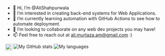 - 👋 Hi, I’m @AliShahpurwala
- 👀 I’m interested in creating back-end systems for Web Applications.
- 🌱 I’m currently learning automation with GitHub Actions to see how to automate deployment.
- 💞️ I’m looking to collaborate on any web dev projects you may have!
- 📫 Feel free to reach out at ali.murtaza.am@gmail.com :)

<!---
AliShahpurwala/AliShahpurwala is a ✨ special ✨ repository because its `README.md` (this file) appears on your GitHub profile.
You can click the Preview link to take a look at your changes.
--->
![My GitHub stats](https://github-readme-stats.vercel.app/api?username=alishahpurwala&count_private=true&show_icons=true)
![My languages](https://github-readme-stats.vercel.app/api/top-langs/?username=alishahpurwala&layout=compact&theme=buefy&hide_border=true)
<a href="https://www.linkedin.com/in/alishahpurwala/">
  <img align="left" alt="Ali's LinkedIn" width="22px" src="https://raw.githubusercontent.com/peterthehan/peterthehan/master/assets/linkedin.svg" />
</a>
